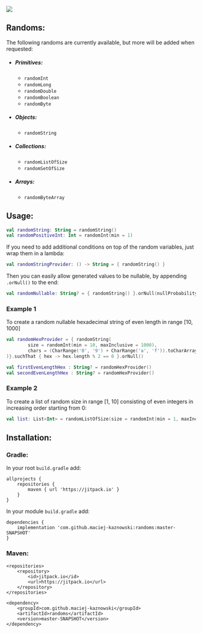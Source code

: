 [![](https://jitpack.io/v/maciej-kaznowski/randoms.svg)](https://jitpack.io/#maciej-kaznowski/randoms)

## Randoms:

The following randoms are currently available, but more will be added when requested:

- ##### Primitives:
    - `randomInt`
    - `randomLong`
    - `randomDouble`
    - `randomBoolean`
    - `randomByte`
    
- ##### Objects:
    - `randomString`

- ##### Collections:
    - `randomListOfSize`
    - `randomSetOfSize`
    
- ##### Arrays:
    - `randomByteArray`

## Usage:

```kotlin
val randomString: String = randomString()
val randomPositiveInt: Int = randomInt(min = 1)
```

If you need to add additional conditions on top of the random variables, just wrap them in a lambda:
```kotlin
val randomStringProvider: () -> String = { randomString() }
```

Then you can easily allow generated values to be nullable, by appending `.orNull()` to the end:
```kotlin
val randomNullable: String? = { randomString() }.orNull(nullProbability = 0.5F).invoke()
```

### Example 1
To create a random nullable hexadecimal string of even length in range [10, 1000]  
```kotlin
val randomHexProvider = { randomString(
        size = randomInt(min = 10, maxInclusive = 1000),
        chars = (CharRange('0', '9') + CharRange('a', 'f')).toCharArray()
)}.suchThat { hex -> hex.length % 2 == 0 }.orNull()

val firstEvenLengthHex : String? = randomHexProvider()
val secondEvenLengthHex : String? = randomHexProvider()
```

### Example 2
To create a list of random size in range [1, 10] consisting of even integers in increasing order starting from 0:
```kotlin
val list: List<Int> = randomListOfSize(size = randomInt(min = 1, maxInclusive = 10)) { index -> index * 2 }
```




## Installation:
### Gradle:
In your root `build.gradle` add: 
```
allprojects {
    repositories {
        maven { url 'https://jitpack.io' }
    }
}
```

In your module `build.gradle` add:
```
dependencies {
    implementation 'com.github.maciej-kaznowski:randoms:master-SNAPSHOT'
}
```

### Maven:
```
<repositories>
    <repository>
        <id>jitpack.io</id>
        <url>https://jitpack.io</url>
    </repository>
</repositories>
```

```
<dependency>
    <groupId>com.github.maciej-kaznowski</groupId>
    <artifactId>randoms</artifactId>
    <version>master-SNAPSHOT</version>
</dependency>
```